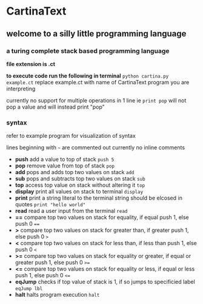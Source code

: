 # CartinaText
## welcome to a silly little programming language
### a turing complete stack based programming language
**file extension is .ct**

**to execute code run the following in terminal**
`python cartina.py example.ct`    replace example.ct with name of CartinaText program you are interpreting

currently no support for multiple operations in 1 line
ie `print pop` will not pop a value and will instead print "pop"


### syntax
refer to example program for visualization of syntax

lines beginning with `~` are commented out 
currently no inline comments
* **push** 
    add a value to top of stack
    `push 5`
* **pop**
    remove value from top of stack
    `pop`
* **add**
    pops and adds top two values on stack
    `add`
* **sub**
    pops and subtracts top two values on stack
    `sub`
* **top**
    access top value on stack without altering it
    `top`
* **display**
    print all values on stack to terminal
    `display`
* **print**
    print a string literal to the terminal      string should be elcosed in quotes
    `print "hello world"`
* **read**
    read a user input from the terminal
    `read`
* **==**
    compare top two values on stack for equality, if equal push 1, else push 0
    `==`
* **>**
    compare top two values on stack for greater than, if greater push 1, else push 0
    `>`
* **<**
    compare top two values on stack for less than, if less than push 1, else push 0
    `<`
* **>=**
    compare top two values on stack for equality or greater, if equal or greater push 1, else push 0
    `>=`
* **<=**
    compare top two values on stack for equality or less, if equal or less push 1, else push 0
    `<=`
* **eqJump**
    checks if top value of stack is 1, if so jumps to specificied label
    `eqJump lbl`
* **halt**
    halts program execution
    `halt`
